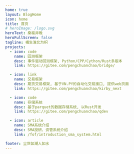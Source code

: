 ```yaml
---
home: true
layout: BlogHome
icon: home
title: 首页
# heroImage: /logo.svg
heroText: 桑榆非晚
heroFullScreen: false
tagline: 橘生淮北为枳
projects:
  - icon: code
    name: 回测框架
    desc: 事件驱动回测框架, Python/CPP/Cython/Rust多版本
    link: https://gitee.com/pengchuanchao/bridge/

  - icon: link
    name: 交易框架
    desc: 期货交易框架, 基于VN.PY的自动化交易接口, 提供web页面
    link: https://gitee.com/pengchuanchao/kirby_next

  - icon: code
    name: 存储系统
    desc: 基于parquet的数据存储系统, 以Rust开发
    link: https://gitee.com/pengchuanchao/qdev

  - icon: article
    name: SMA系统介绍
    desc: SMA投研、资管系统介绍
    link: /fof/introduction_sma_system.html

footer: 尘世如潮人如水
---
```

